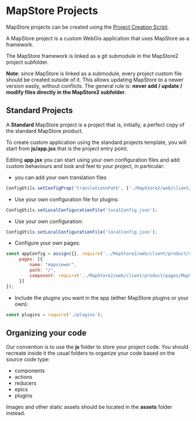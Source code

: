 # MapStore Projects
MapStore projects can be created using the [Project Creation Script](../project-creation-script).

A MapStore project is a custom WebGis application that uses MapStore as a framework.

The MapStore framework is linked as a git submodule in the MapStore2 project subfolder.

**Note**: since MapStore is linked as a submodule, every project custom file should be created outside of it. This allows updating MapStore to a newer version easily, without conflicts. The general rule is: **never add / update / modify files directly in the MapStore2 subfolder**.

## Standard Projects

A **Standard** MapStore project is a project that is, initially, a perfect copy of the standard MapStore
product.

To create custom application using the standard projects template, you will start from **js/app.jsx**
that is the project entry point.

Editing **app.jsx** you can start using your own configuration files and add custom behaviours and look and
feel to your project, in particular:
 * you can add your own translation files

```javascript
ConfigUtils.setConfigProp('translationsPath', ['./MapStore2/web/client/translations', './translations']);

```
 * Use your own configuration file for plugins:

```javascript
ConfigUtils.setLocalConfigurationFile('localConfig.json');

```
 * Use your own configuration:

```javascript
ConfigUtils.setLocalConfigurationFile('localConfig.json');

```
 * Configure your own pages:

```javascript
const appConfig = assign({}, require('../MapStore2/web/client/product/appConfig'), {
     pages: [{
         name: "mapviewer",
         path: "/",
         component: require('../MapStore2/web/client/product/pages/MapViewer').default
     }]
});

```
 * Include the plugins you want in the app (either MapStore plugins or your own):

```javascript
const plugins = require('./plugins');

```

## Organizing your code
Our convention is to use the **js** folder to store your project code.
You should recreate inside it the usual folders to organize your code based on the source code type:
 * components
 * actions
 * reducers
 * epics
 * plugins

Images and other static assets should be located in the **assets** folder instead.
